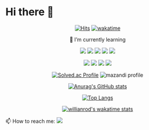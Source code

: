# Hi there 👋
<div align="center">

  [![Hits](https://hits.seeyoufarm.com/api/count/incr/badge.svg?url=https%3A%2F%2Fgithub.com%2Fkimhs982&count_bg=%230C00FF&title_bg=%2300FFDF&icon=&icon_color=%23E7E7E7&title=hits&edge_flat=false)](https://hits.seeyoufarm.com)
  [![wakatime](https://wakatime.com/badge/user/d6e692c4-e686-4f16-823a-5d9639ce293c.svg)](https://wakatime.com/@d6e692c4-e686-4f16-823a-5d9639ce293c)
  
🌱 I’m currently learning

<img src="https://img.shields.io/badge/C-A8B9CC?style=flat-square&logo=C&logoColor=white"/>  <a href="https://en.cppreference.com/w/" target="_blank"><img src="https://img.shields.io/badge/C++-00599C?style=flat-square&logo=c%2B%2B&logoColor=white"/></a>  <img src="https://img.shields.io/badge/Python-3776AB?style=flat-square&logo=Python&logoColor=white"/></a>  <img src="https://img.shields.io/badge/Linux-FCC624?style=flat-square&logo=Linux&logoColor=white"/></a> <img src="https://img.shields.io/badge/html5-E34F26?style=flat-square&logo=html5&logoColor=white"/></a>

<img src="https://img.shields.io/badge/Visual Studio-5C2D91?style=flat-square&logo=Visual Studio&logoColor=white"/></a>  <img src="https://img.shields.io/badge/Visual Studio Code-007ACC?style=flat-square&logo=Visual Studio Code&logoColor=white"/></a> <img src="https://img.shields.io/badge/Google Colab-F9AB00?style=flat-square&logo=Google Colab&logoColor=white"/></a>  <img src="https://img.shields.io/badge/TensorFlow-FF6F00?style=flat-square&logo=TensorFlow&logoColor=white"/></a>

[![Solved.ac Profile](http://mazassumnida.wtf/api/v2/generate_badge?boj=kimhs982)](https://solved.ac/kimhs982/)   ![mazandi profile](http://mazandi.herokuapp.com/api?handle=kimhs982&theme=warm)

[![Anurag's GitHub stats](https://github-readme-stats.vercel.app/api?username=kimhs982&show_icons=true&theme=highcontrast)](https://github.com/anuraghazra/github-readme-stats)

[![Top Langs](https://github-readme-stats.vercel.app/api/top-langs/?username=kimhs982)](https://github.com/anuraghazra/github-readme-stats)

[![willianrod's wakatime stats](https://github-readme-stats.vercel.app/api/wakatime?username=@kimhs982)](https://github.com/anuraghazra/github-readme-stats)
</div>

📫 How to reach me: <a href="mailto:kimhyungsuk982@gmail.com" target="_blank"><img src="https://img.shields.io/badge/Gmail-EA4335?style=flat-square&logo=Gmail&logoColor=white"/>

<!--
**kimhs982/kimhs982** is a ✨ _special_ ✨ repository because its `README.md` (this file) appears on your GitHub profile.

Here are some ideas to get you started:

- 🔭 I’m currently working on ...
- 🌱 I’m currently learning ...
- 👯 I’m looking to collaborate on ...
- 🤔 I’m looking for help with ...
- 💬 Ask me about ...
- 📫 How to reach me: ...
- 😄 Pronouns: ...
- ⚡ Fun fact: ...
-->
